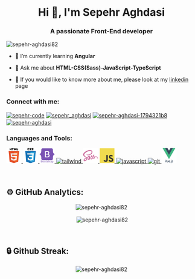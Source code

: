 <h1 align="center">Hi 👋, I'm Sepehr Aghdasi</h1>
<h3 align="center">A passionate Front-End developer</h3>

<p align="left"> <img src="https://komarev.com/ghpvc/?username=sepehr-aghdasi82&label=Profile%20views&color=0e75b6&style=flat" alt="sepehr-aghdasi82" /> </p>

- 🌱 I’m currently learning **Angular**

- 💬 Ask me about **HTML-CSS(Sass)-JavaScript-TypeScript**

- 📝 If you would like to know more about me, please look at my [linkedin](https://linkedin.com/in/Sepehr-Aghdasi/) page

<h3 align="left">Connect with me:</h3>
<p align="left">
<a href="https://codepen.io/sepehr-code" target="blank"><img align="center" src="https://raw.githubusercontent.com/rahuldkjain/github-profile-readme-generator/master/src/images/icons/Social/codepen.svg" alt="sepehr-code" height="30" width="40" /></a>
<a href="https://twitter.com/sepehr_aghdasi" target="blank"><img align="center" src="https://raw.githubusercontent.com/rahuldkjain/github-profile-readme-generator/master/src/images/icons/Social/twitter.svg" alt="sepehr_aghdasi" height="30" width="40" /></a>
<a href="https://linkedin.com/in/Sepehr-Aghdasi/" target="blank"><img align="center" src="https://raw.githubusercontent.com/rahuldkjain/github-profile-readme-generator/master/src/images/icons/Social/linked-in-alt.svg" alt="sepehr-aghdasi-1794321b8" height="30" width="40" /></a>
<a href="https://instagram.com/sepehr_aghdasi" target="blank"><img align="center" src="https://raw.githubusercontent.com/rahuldkjain/github-profile-readme-generator/master/src/images/icons/Social/instagram.svg" alt="sepehr-aghdasi" height="30" width="40" /></a>
</p>

<h3 align="left">Languages and Tools:</h3>
<p align="left">
<a href="https://www.w3.org/html/" target="_blank" rel="noreferrer"> <img src="https://raw.githubusercontent.com/devicons/devicon/master/icons/html5/html5-original-wordmark.svg" alt="html5" width="40" height="40"/> </a>
<a href="https://www.w3schools.com/css/" target="_blank" rel="noreferrer"> <img src="https://raw.githubusercontent.com/devicons/devicon/master/icons/css3/css3-original-wordmark.svg" alt="css3" width="40" height="40"/> </a>
<a href="https://getbootstrap.com" target="_blank" rel="noreferrer"> <img src="https://raw.githubusercontent.com/devicons/devicon/master/icons/bootstrap/bootstrap-plain-wordmark.svg" alt="bootstrap" width="40" height="40"/>
</a>
<a href="https://tailwindcss.com/" target="_blank" rel="noreferrer"> <img src="https://www.vectorlogo.zone/logos/tailwindcss/tailwindcss-icon.svg" alt="tailwind" width="40" height="40"/> </a>
<a href="https://sass-lang.com" target="_blank" rel="noreferrer"> <img src="https://raw.githubusercontent.com/devicons/devicon/master/icons/sass/sass-original.svg" alt="sass" width="40" height="40"/> </a> 
<a href="https://www.typescriptlang.org/" target="_blank" rel="noreferrer"> <img src="https://raw.githubusercontent.com/devicons/devicon/master/icons/javascript/javascript-original.svg" alt="javascript" width="40" height="40"/> </a>
<a href="https://developer.mozilla.org/en-US/docs/Web/JavaScript" target="_blank" rel="noreferrer"> <img src="https://user-images.githubusercontent.com/25181517/183890598-19a0ac2d-e88a-4005-a8df-1ee36782fde1.png" alt="javascript" width="40" height="40"/> </a>
<a href="https://git-scm.com/" target="_blank" rel="noreferrer"> <img src="https://www.vectorlogo.zone/logos/git-scm/git-scm-icon.svg" alt="git" width="40" height="40"/> </a>
<a href="https://vuejs.org/" target="_blank" rel="noreferrer"> <img src="https://raw.githubusercontent.com/devicons/devicon/master/icons/vuejs/vuejs-original-wordmark.svg" alt="vuejs" width="40" height="40"/> </a>
</p>

<br />

<h2>⚙️ GitHub Analytics:</h2>
<p align="center"><img align="center" src="https://github-readme-stats.vercel.app/api/top-langs?username=sepehr-aghdasi82&show_icons=true&locale=en&layout=compact" alt="sepehr-aghdasi82" /></p>

<p align="center">&nbsp;<img align="center" src="https://github-readme-stats.vercel.app/api?username=sepehr-aghdasi82&show_icons=true&locale=en" alt="sepehr-aghdasi82" /></p>

<br />

<h2>🔒 Github Streak:</h2>
<p align="center"><img align="center" src="https://github-readme-streak-stats.herokuapp.com/?user=sepehr-aghdasi82&" alt="sepehr-aghdasi82" /></p>

